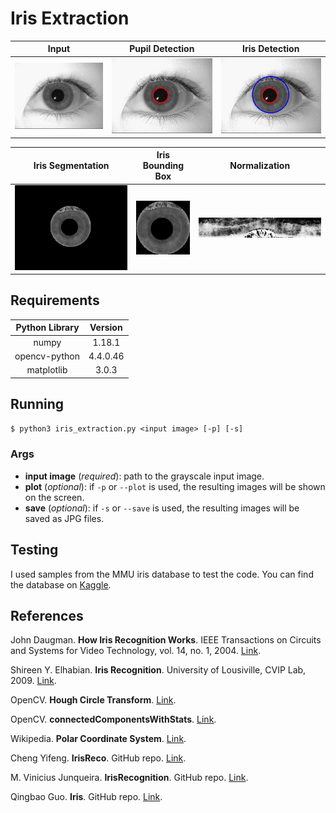 # Iris Extraction

| Input | Pupil Detection | Iris Detection |
| :---: | :---: | :---: |
| ![Input](readme_imgs/1_input.jpg) | ![Pupil Detection](readme_imgs/2_pupil.jpg) | ![Iris Detection](readme_imgs/3_iris.jpg) |

| Iris Segmentation | Iris Bounding Box | Normalization |
| :---: | :---: | :---: |
| ![Iris Segmentation](readme_imgs/4_iris.jpg) | ![Iris Bounding Box](readme_imgs/5_iris_bounding_box.jpg) | ![Normalization](readme_imgs/6_equalized_normalization.jpg) |

## Requirements

| Python Library | Version |
| :---: | :---: |
| numpy | 1.18.1 |
| opencv-python | 4.4.0.46 |
| matplotlib | 3.0.3 |

## Running

```$ python3 iris_extraction.py <input image> [-p] [-s]```

### Args

* **input image** (*required*): path to the grayscale input image.
* **plot** (*optional*): if `-p` or `--plot` is used, the resulting images will be shown on the screen.
* **save** (*optional*): if `-s` or `--save` is used, the resulting images will be saved as JPG files.

## Testing

I used samples from the MMU iris database to test the code.
You can find the database on [Kaggle](https://www.kaggle.com/naureenmohammad/mmu-iris-dataset).

## References

John Daugman. **How Iris Recognition Works**. IEEE Transactions on Circuits and Systems for Video Technology, vol. 14, no. 1, 2004.
[Link](https://www.cl.cam.ac.uk/~jgd1000/csvt.pdf).

Shireen Y. Elhabian. **Iris Recognition**. University of Lousiville, CVIP Lab, 2009.
[Link](http://www.sci.utah.edu/~shireen/pdfs/tutorials/Elhabian_Iris09.pdf).

OpenCV. **Hough Circle Transform**. 
[Link](https://docs.opencv.org/3.4/d4/d70/tutorial_hough_circle.html).

OpenCV. **connectedComponentsWithStats**.
[Link](https://docs.opencv.org/3.4/d3/dc0/group__imgproc__shape.html#ga107a78bf7cd25dec05fb4dfc5c9e765f).

Wikipedia. **Polar Coordinate System**.
[Link](https://en.wikipedia.org/wiki/Polar_coordinate_system).

Cheng Yifeng. **IrisReco**. GitHub repo.
[Link](https://github.com/YifengChen94/IrisReco).

M. Vinicius Junqueira. **IrisRecognition**. GitHub repo.
[Link](https://github.com/mvjq/IrisRecognition).

Qingbao Guo. **Iris**. GitHub repo.
[Link](https://github.com/Qingbao/iris).
